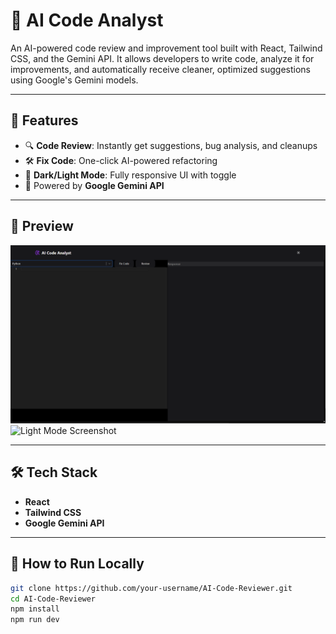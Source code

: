 # 🧠 AI Code Analyst

An AI-powered code review and improvement tool built with React, Tailwind CSS, and the Gemini API. It allows developers to write code, analyze it for improvements, and automatically receive cleaner, optimized suggestions using Google's Gemini models.

---

## 🚀 Features

- 🔍 **Code Review**: Instantly get suggestions, bug analysis, and cleanups
- 🛠️ **Fix Code**: One-click AI-powered refactoring
- 🌙 **Dark/Light Mode**: Fully responsive UI with toggle
- 🧠 Powered by **Google Gemini API**
---

## 📸 Preview

![Dark Mode Screenshot](./ai-code-analyst-darkmode.png)
![Light Mode Screenshot](./screenshots/light-mode.png)

---

## 🛠️ Tech Stack

- **React**
- **Tailwind CSS**
- **Google Gemini API**

---

## 🧪 How to Run Locally

```bash
git clone https://github.com/your-username/AI-Code-Reviewer.git
cd AI-Code-Reviewer
npm install
npm run dev
